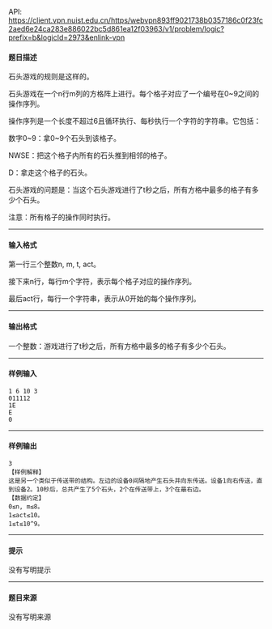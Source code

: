 API: https://client.vpn.nuist.edu.cn/https/webvpn893ff9021738b0357186c0f23fc2aed6e24ca283e886022bc5d861ea12f03963/v1/problem/logic?prefix=b&logicId=2973&enlink-vpn

#### 题目描述

石头游戏的规则是这样的。

石头游戏在一个n行m列的方格阵上进行。每个格子对应了一个编号在0~9之间的操作序列。

操作序列是一个长度不超过6且循环执行、每秒执行一个字符的字符串。它包括：

数字0~9：拿0~9个石头到该格子。

NWSE：把这个格子内所有的石头推到相邻的格子。

D：拿走这个格子的石头。

石头游戏的问题是：当这个石头游戏进行了t秒之后，所有方格中最多的格子有多少个石头。

注意：所有格子的操作同时执行。

---

#### 输入格式

第一行三个整数n, m, t, act。

接下来n行，每行m个字符，表示每个格子对应的操作序列。

最后act行，每行一个字符串，表示从0开始的每个操作序列。

---

#### 输出格式

一个整数：游戏进行了t秒之后，所有方格中最多的格子有多少个石头。

---

#### 样例输入
```
1 6 10 3
011112
1E
E
0

```

---

#### 样例输出
```
3
【样例解释】
这是另一个类似于传送带的结构。左边的设备0间隔地产生石头并向东传送。设备1向右传送，直到设备2。10秒后，总共产生了5个石头，2个在传送带上，3个在最右边。
【数据约定】
0≤n, m≤8。
1≤act≤10。
1≤t≤10^9。
```

---

#### 提示

没有写明提示

---

#### 题目来源

没有写明来源